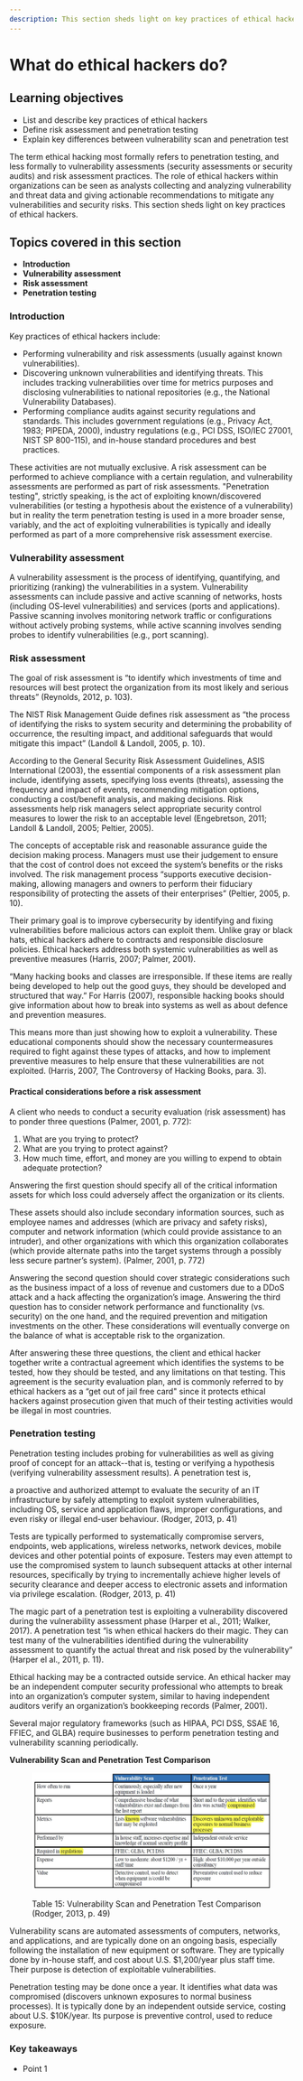 ```yaml
---
description: This section sheds light on key practices of ethical hackers
---
```


# What do ethical hackers do?

## Learning objectives

* List and describe key practices of ethical hackers
* Define risk assessment and penetration testing
* Explain key differences between vulnerability scan and penetration test

The term ethical hacking most formally refers to penetration testing, and less formally to vulnerability assessments (security assessments or security audits) and risk assessment practices. The role of ethical hackers within organizations can be seen as analysts collecting and analyzing vulnerability and threat data and giving actionable recommendations to mitigate any vulnerabilities and security risks. This section sheds light on key practices of ethical hackers.

## Topics covered in this section

* **Introduction**
* **Vulnerability assessment**
* **Risk assessment**
* **Penetration testing**

### Introduction

Key practices of ethical hackers include:

* Performing vulnerability and risk assessments (usually against known vulnerabilities).
* Discovering unknown vulnerabilities and identifying threats. This includes tracking vulnerabilities over time for metrics purposes and disclosing vulnerabilities to national repositories (e.g., the National Vulnerability Databases).
* Performing compliance audits against security regulations and standards. This includes government regulations (e.g., Privacy Act, 1983; PIPEDA, 2000), industry regulations (e.g., PCI DSS, ISO/IEC 27001, NIST SP 800-115), and in-house standard procedures and best practices.

These activities are not mutually exclusive. A risk assessment can be performed to achieve compliance with a certain regulation, and vulnerability assessments are performed as part of risk assessments. "Penetration testing", strictly speaking, is the act of exploiting known/discovered vulnerabilities (or testing a hypothesis about the existence of a vulnerability) but in reality the term penetration testing is used in a more broader sense, variably, and the act of exploiting vulnerabilities is typically and ideally performed as part of a more comprehensive risk assessment exercise.&#x20;

### Vulnerability assessment

A vulnerability assessment is the process of identifying, quantifying, and prioritizing (ranking) the vulnerabilities in a system. Vulnerability assessments can include passive and active scanning of networks, hosts (including OS-level vulnerabilities) and services (ports and applications). Passive scanning involves monitoring network traffic or configurations without actively probing systems, while active scanning involves sending probes to identify vulnerabilities (e.g., port scanning).

### Risk assessment

The goal of risk assessment is “to identify which investments of time and resources will best protect the organization from its most likely and serious threats” (Reynolds, 2012, p. 103).&#x20;

The NIST Risk Management Guide defines risk assessment as “the process of identifying the risks to system security and determining the probability of occurrence, the resulting impact, and additional safeguards that would mitigate this impact” (Landoll & Landoll, 2005, p. 10).&#x20;

According to the General Security Risk Assessment Guidelines, ASIS International (2003), the essential components of a risk assessment plan include, identifying assets, specifying loss events (threats), assessing the frequency and impact of events, recommending mitigation options, conducting a cost/benefit analysis, and making decisions. Risk assessments help risk managers select appropriate security control measures to lower the risk to an acceptable level (Engebretson, 2011; Landoll & Landoll, 2005; Peltier, 2005).&#x20;

The concepts of acceptable risk and reasonable assurance guide the decision making process. Managers must use their judgement to ensure that the cost of control does not exceed the system’s benefits or the risks involved. The risk management process “supports executive decision-making, allowing managers and owners to perform their fiduciary responsibility of protecting the assets of their enterprises” (Peltier, 2005, p. 10).

Their primary goal is to improve cybersecurity by identifying and fixing vulnerabilities before malicious actors can exploit them. Unlike gray or black hats, ethical hackers adhere to contracts and responsible disclosure policies. Ethical hackers address both systemic vulnerabilities as well as preventive measures (Harris, 2007; Palmer, 2001).&#x20;

“Many hacking books and classes are irresponsible. If these items are really being developed to help out the good guys, they should be developed and structured that way.” For Harris (2007), responsible hacking books should give information about how to break into systems as well as about defence and prevention measures.

This means more than just showing how to exploit a vulnerability. These educational components should show the necessary countermeasures required to fight against these types of attacks, and how to implement preventive measures to help ensure that these vulnerabilities are not exploited. (Harris, 2007, The Controversy of Hacking Books, para. 3).

#### Practical considerations before a risk assessment

A client who needs to conduct a security evaluation (risk assessment) has to ponder three questions (Palmer, 2001, p. 772):

1. What are you trying to protect?
2. What are you trying to protect against?
3. How much time, effort, and money are you willing to expend to obtain adequate protection?

Answering the first question should specify all of the critical information assets for which loss could adversely affect the organization or its clients.&#x20;

These assets should also include secondary information sources, such as employee names and addresses (which are privacy and safety risks), computer and network information (which could provide assistance to an intruder), and other organizations with which this organization collaborates (which provide alternate paths into the target systems through a possibly less secure partner’s system). (Palmer, 2001, p. 772)

Answering the second question should cover strategic considerations such as the business impact of a loss of revenue and customers due to a DDoS attack and a hack affecting the organization’s image. Answering the third question has to consider network performance and functionality (vs. security) on the one hand, and the required prevention and mitigation investments on the other. These considerations will eventually converge on the balance of what is acceptable risk to the organization.&#x20;

After answering these three questions, the client and ethical hacker together write a contractual agreement which identifies the systems to be tested, how they should be tested, and any limitations on that testing. This agreement is the security evaluation plan, and is commonly referred to by ethical hackers as a “get out of jail free card" since it protects ethical hackers against prosecution given that much of their testing activities would be illegal in most countries.&#x20;

### Penetration testing&#x20;

Penetration testing includes probing for vulnerabilities as well as giving proof of concept for an attack--that is, testing or verifying a hypothesis (verifying vulnerability assessment results). A penetration test is,

a proactive and authorized attempt to evaluate the security of an IT infrastructure by safely attempting to exploit system vulnerabilities, including OS, service and application flaws, improper configurations, and even risky or illegal end-user behaviour. (Rodger, 2013, p. 41)

Tests are typically performed to systematically compromise servers, endpoints, web applications, wireless networks, network devices, mobile devices and other potential points of exposure. Testers may even attempt to use the compromised system to launch subsequent attacks at other internal resources, specifically by trying to incrementally achieve higher levels of security clearance and deeper access to electronic assets and information via privilege escalation. (Rodger, 2013, p. 41)

The magic part of a penetration test is exploiting a vulnerability discovered during the vulnerability assessment phase (Harper et al., 2011; Walker, 2017). A penetration test “is when ethical hackers do their magic. They can test many of the vulnerabilities identified during the vulnerability assessment to quantify the actual threat and risk posed by the vulnerability” (Harper el al., 2011, p. 11).&#x20;

Ethical hacking may be a contracted outside service. An ethical hacker may be an independent computer security professional who attempts to break into an organization’s computer system, similar to having independent auditors verify an organization’s bookkeeping records (Palmer, 2001).

Several major regulatory frameworks (such as HIPAA, PCI DSS, SSAE 16, FFIEC, and GLBA) require businesses to perform penetration testing and vulnerability scanning periodically.

**Vulnerability Scan and Penetration Test Comparison**

<figure><img src="../.gitbook/assets/image (17).png" alt="Vulnerability Scan and Penetration Test Comparison"><figcaption><p>Table 15: Vulnerability Scan and Penetration Test Comparison (Rodger, 2013, p. 49)</p></figcaption></figure>

Vulnerability scans are automated assessments of computers, networks, and applications, and are typically done on an ongoing basis, especially following the installation of new equipment or software. They are typically done by in-house staff, and cost about U.S. $1,200/year plus staff time. Their purpose is detection of exploitable vulnerabilities.

Penetration testing may be done once a year. It identifies what data was compromised (discovers unknown exposures to normal business processes). It is typically done by an independent outside service, costing about U.S. $10K/year. Its purpose is preventive control, used to reduce exposure.

### Key takeaways

* Point 1
